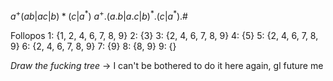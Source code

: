 
$a^{+}(ab|ac|b)*(c|a^*)$
$a^{+}.(a.b|a.c|b)^{*}.(c|a^{*}).\#$

Follopos
1: {1, 2, 4, 6, 7, 8, 9}
2: {3}
3: {2, 4, 6, 7, 8, 9}
4: {5}
5: {2, 4, 6, 7, 8, 9}
6: {2, 4, 6, 7, 8, 9}
7: {9}
8: {8, 9}
9: {}

*Draw the fucking tree* -> I can't be bothered to do it here again, gl future me



